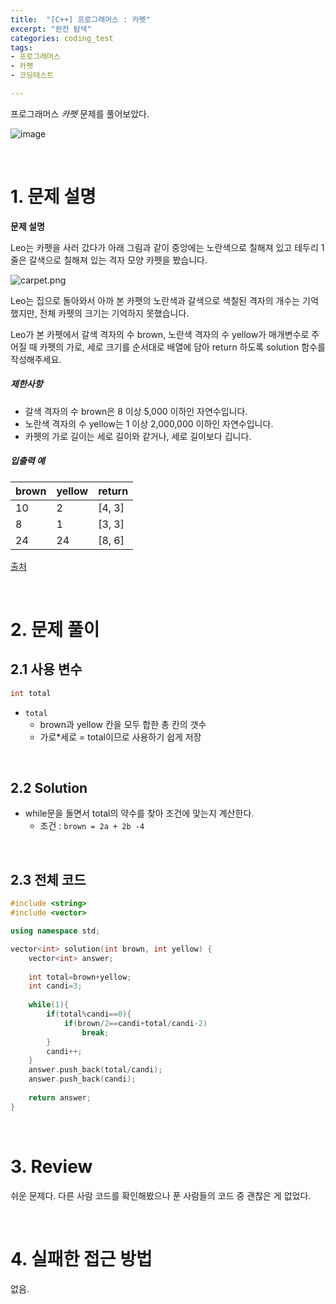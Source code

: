 ```yaml
---
title:  "[C++] 프로그래머스 : 카펫"
excerpt: "완전 탐색"
categories: coding_test
tags: 
- 프로그래머스
- 카펫
- 코딩테스트

---
```


프로그래머스 *카펫*  문제를 풀어보았다.

![image](https://user-images.githubusercontent.com/37764581/107239701-7a8ceb80-6a6c-11eb-8317-9ad6a85d6ed8.png)

<br>

# 1. 문제 설명

**문제 설명**

Leo는 카펫을 사러 갔다가 아래 그림과 같이 중앙에는 노란색으로 칠해져 있고 테두리 1줄은 갈색으로 칠해져 있는 격자 모양 카펫을 봤습니다.

![carpet.png](https://grepp-programmers.s3.ap-northeast-2.amazonaws.com/files/production/b1ebb809-f333-4df2-bc81-02682900dc2d/carpet.png)

Leo는 집으로 돌아와서 아까 본 카펫의 노란색과 갈색으로 색칠된 격자의 개수는 기억했지만, 전체 카펫의 크기는 기억하지 못했습니다.

Leo가 본 카펫에서 갈색 격자의 수 brown, 노란색 격자의 수 yellow가 매개변수로 주어질 때 카펫의 가로, 세로 크기를 순서대로 배열에 담아 return 하도록 solution 함수를 작성해주세요.

##### 제한사항

- 갈색 격자의 수 brown은 8 이상 5,000 이하인 자연수입니다.
- 노란색 격자의 수 yellow는 1 이상 2,000,000 이하인 자연수입니다.
- 카펫의 가로 길이는 세로 길이와 같거나, 세로 길이보다 깁니다.

##### 입출력 예

| brown | yellow | return |
| ----- | ------ | ------ |
| 10    | 2      | [4, 3] |
| 8     | 1      | [3, 3] |
| 24    | 24     | [8, 6] |

[출처](http://hsin.hr/coci/archive/2010_2011/contest4_tasks.pdf)

<br>

# 2. 문제 풀이

## 2.1 사용 변수

```cpp
int total
```

+ `total`
  + brown과 yellow 칸을 모두 합한 총 칸의 갯수
  + 가로*세로 = total이므로 사용하기 쉽게 저장

<br>

## 2.2 Solution

+ while문을 돌면서 total의 약수를 찾아 조건에 맞는지 계산한다.
  + 조건 : `brown = 2a + 2b -4`

<br>

## 2.3 전체 코드

```cpp
#include <string>
#include <vector>

using namespace std;

vector<int> solution(int brown, int yellow) {
    vector<int> answer;
    
    int total=brown+yellow;
    int candi=3;
    
    while(1){
        if(total%candi==0){
            if(brown/2==candi+total/candi-2)
                break;
        }
        candi++;
    }
    answer.push_back(total/candi);
    answer.push_back(candi);
    
    return answer;
}
```


<br>

# 3. Review

쉬운 문제다. 다른 사람 코드를 확인해봤으나 푼 사람들의 코드 중 괜찮은 게 없었다.

<br>

# 4. 실패한 접근 방법

없음.

